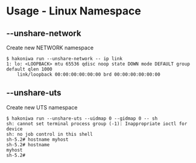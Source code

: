 # Usage - Linux Namespace

## --unshare-network

Create new NETWORK namespace

```console,ignore
$ hakoniwa run --unshare-network -- ip link
1: lo: <LOOPBACK> mtu 65536 qdisc noop state DOWN mode DEFAULT group default qlen 1000
    link/loopback 00:00:00:00:00:00 brd 00:00:00:00:00:00
```

## --unshare-uts

Create new UTS namespace

```console,ignore
$ hakoniwa run --unshare-uts --uidmap 0 --gidmap 0 -- sh
sh: cannot set terminal process group (-1): Inappropriate ioctl for device
sh: no job control in this shell
sh-5.2# hostname myhost
sh-5.2# hostname
myhost
sh-5.2#
```
